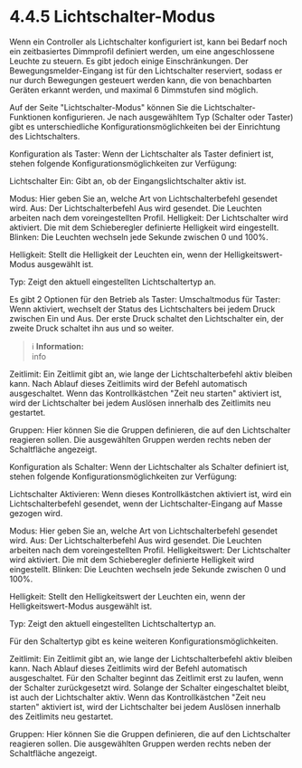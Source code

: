 # 4.4.5 Lichtschalter-Modus

Wenn ein Controller als Lichtschalter konfiguriert ist, kann bei Bedarf noch ein zeitbasiertes Dimmprofil definiert werden, um eine angeschlossene Leuchte zu steuern. Es gibt jedoch einige Einschränkungen. Der Bewegungsmelder-Eingang ist für den Lichtschalter reserviert, sodass er nur durch Bewegungen gesteuert werden kann, die von benachbarten Geräten erkannt werden, und maximal 6 Dimmstufen sind möglich.

Auf der Seite "Lichtschalter-Modus" können Sie die Lichtschalter-Funktionen konfigurieren. Je nach ausgewähltem Typ (Schalter oder Taster) gibt es unterschiedliche Konfigurationsmöglichkeiten bei der Einrichtung des Lichtschalters.

Konfiguration als Taster:
Wenn der Lichtschalter als Taster definiert ist, stehen folgende Konfigurationsmöglichkeiten zur Verfügung:

Lichtschalter Ein:
Gibt an, ob der Eingangslichtschalter aktiv ist.

Modus:
Hier geben Sie an, welche Art von Lichtschalterbefehl gesendet wird.
Aus: Der Lichtschalterbefehl Aus wird gesendet. Die Leuchten arbeiten nach dem voreingestellten Profil.
Helligkeit: Der Lichtschalter wird aktiviert. Die mit dem Schieberegler definierte Helligkeit wird eingestellt.
Blinken: Die Leuchten wechseln jede Sekunde zwischen 0 und 100%.

Helligkeit:
Stellt die Helligkeit der Leuchten ein, wenn der Helligkeitswert-Modus ausgewählt ist.

Typ:
Zeigt den aktuell eingestellten Lichtschaltertyp an.

Es gibt 2 Optionen für den Betrieb als Taster:
Umschaltmodus für Taster: Wenn aktiviert, wechselt der Status des Lichtschalters bei jedem Druck zwischen Ein und Aus. Der erste Druck schaltet den Lichtschalter ein, der zweite Druck schaltet ihn aus und so weiter.

> ℹ️ **Information:**  
> info

Zeitlimit:
Ein Zeitlimit gibt an, wie lange der Lichtschalterbefehl aktiv bleiben kann. Nach Ablauf dieses Zeitlimits wird der Befehl automatisch ausgeschaltet. Wenn das Kontrollkästchen "Zeit neu starten" aktiviert ist, wird der Lichtschalter bei jedem Auslösen innerhalb des Zeitlimits neu gestartet.

Gruppen:
Hier können Sie die Gruppen definieren, die auf den Lichtschalter reagieren sollen.
Die ausgewählten Gruppen werden rechts neben der Schaltfläche angezeigt.

Konfiguration als Schalter:
Wenn der Lichtschalter als Schalter definiert ist, stehen folgende Konfigurationsmöglichkeiten zur Verfügung:

Lichtschalter Aktivieren:
Wenn dieses Kontrollkästchen aktiviert ist, wird ein Lichtschalterbefehl gesendet, wenn der Lichtschalter-Eingang auf Masse gezogen wird.

Modus:
Hier geben Sie an, welche Art von Lichtschalterbefehl gesendet wird.
Aus: Der Lichtschalterbefehl Aus wird gesendet. Die Leuchten arbeiten nach dem voreingestellten Profil.
Helligkeitswert: Der Lichtschalter wird aktiviert. Die mit dem Schieberegler definierte Helligkeit wird eingestellt.
Blinken: Die Leuchten wechseln jede Sekunde zwischen 0 und 100%.

Helligkeit:
Stellt den Helligkeitswert der Leuchten ein, wenn der Helligkeitswert-Modus ausgewählt ist.

Typ:
Zeigt den aktuell eingestellten Lichtschaltertyp an.

Für den Schaltertyp gibt es keine weiteren Konfigurationsmöglichkeiten.

Zeitlimit:
Ein Zeitlimit gibt an, wie lange der Lichtschalterbefehl aktiv bleiben kann. Nach Ablauf dieses Zeitlimits wird der Befehl automatisch ausgeschaltet. Für den Schalter beginnt das Zeitlimit erst zu laufen, wenn der Schalter zurückgesetzt wird. Solange der Schalter eingeschaltet bleibt, ist auch der Lichtschalter aktiv.
Wenn das Kontrollkästchen "Zeit neu starten" aktiviert ist, wird der Lichtschalter bei jedem Auslösen innerhalb des Zeitlimits neu gestartet.

Gruppen:
Hier können Sie die Gruppen definieren, die auf den Lichtschalter reagieren sollen.
Die ausgewählten Gruppen werden rechts neben der Schaltfläche angezeigt. 